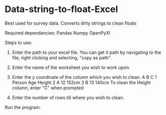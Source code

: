 # Data-string-to-float-Excel
Best used for survey data. Converts dirty strings to clean floats

Required dependancies:
Pandas
Numpy
OpenPyXl

Steps to use:
1. Enter the path to your excel file.
   You can get it path by navigating to the file, right clicking and selecting, "copy as path".
   
2. Enter the name of the worksheet you wish to work upon.

3. Enter the y coordinate of the column which you wish to clean.
                  A     B     C
              1  Person  Age   Height
              2  A      12    152cm
              3  B      13    140cm
   To clean the Height column, enter "C" when prompted

5. Enter the number of rows till where you wish to clean.

Run the program.
